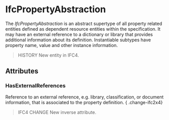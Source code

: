 # IfcPropertyAbstraction

The _IfcPropertyAbstraction_ is an abstract supertype of all property related entities defined as dependent resource entities within the specification. It may have an external reference to a dictionary or library that provides additional information about its definition. Instantiable subtypes have property name, value and other instance information.
<!-- end of short definition -->


> HISTORY New entity in IFC4.

## Attributes

### HasExternalReferences
Reference to an external reference, e.g. library, classification, or document information, that is associated to the property definition.
{ .change-ifc2x4}
> IFC4 CHANGE New inverse attribute.
